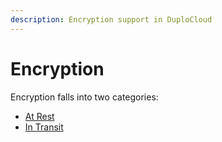```yaml
---
description: Encryption support in DuploCloud
---
```


# Encryption

Encryption falls into two categories:&#x20;

* [At Rest](at-rest-encryption/)
* [In Transit](in-transit-encryption.md)

&#x20; &#x20;
